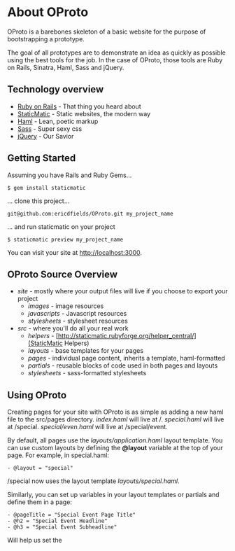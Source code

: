 About OProto
=============
OProto is a barebones skeleton of a basic website for the purpose of bootstrapping a prototype. 

The goal of all prototypes are to demonstrate an idea as quickly as possible using the best tools for the job. In the case of OProto, those tools are Ruby on Rails, Sinatra, Haml, Sass and jQuery.

Technology overview
-------------
* [Ruby on Rails](http://rubyonrails.org) - That thing you heard about
* [StaticMatic](http://staticmatic.rubyforge.org/) - Static websites, the modern way
* [Haml](http://haml-lang.com) - Lean, poetic markup
* [Sass](http://sass-lang.com) - Super sexy css
* [jQuery](http://jquery.com) - Our Savior

Getting Started
-------------
Assuming you have Rails and Ruby Gems…

    $ gem install staticmatic

… clone this project…

    git@github.com:ericdfields/OProto.git my_project_name

… and run staticmatic on your project

    $ staticmatic preview my_project_name

You can visit your site at [http://localhost:3000](http://localhost:3000).

OProto Source Overview
-------------
* *site* - mostly where your output files will live if you choose to export your project
  * *images* - image resources
  * *javascripts* - Javascript resources
  * *stylesheets* - stylesheet resources
* *src* - where you'll do all your real work
  * *helpers* - [http://staticmatic.rubyforge.org/helper_central/](StaticMatic Helpers)
  * *layouts* - base templates for your pages
  * *pages* - individual page content, inherits a template, haml-formatted
  * *partials* - reusable blocks of code used in both pages and layouts
  * *stylesheets* - sass-formatted stylesheets
  

Using OProto
-------------
Creating pages for your site with OProto is as simple as adding a new haml file to the src/pages directory. *index.haml* will live at /. *special.haml* will live at /special. *special/even.haml* will live at /special/event.

By default, all pages use the *layouts/application.haml* layout template. You can use custom layouts by defining the **@layout** variable at the top of your page. For example, in special.haml:

    - @layout = "special"

/special now uses the layout template *layouts/special.haml*.

Similarly, you can set up variables in your layout templates or partials and define them in a page:

    - @pageTitle = "Special Event Page Title"
    - @h2 = "Special Event Headline"
    - @h3 = "Special Event Subheadline"
    
Will help us set the <title> tag value, headline, and subheadline found elsewhere in the template tree.
  
Roadmap
-------------
Next up:

* partials for widgets (slideshow, drop downs, etc)
* more templates (common product page, web app, etc)?
* Blueprint CSS frameworks?